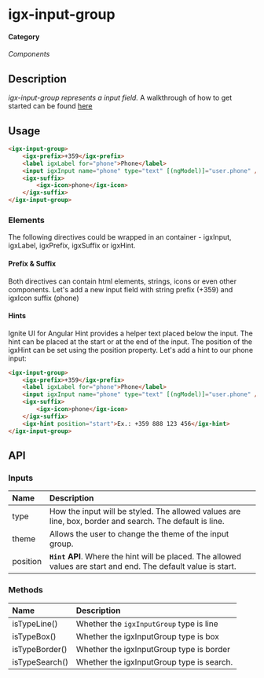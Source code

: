 # igx-input-group

#### Category
_Components_

## Description
_igx-input-group represents a input field._
A walkthrough of how to get started can be found [here](https://www.infragistics.com/products/ignite-ui-angular/angular/components/input-group)

## Usage
```html
<igx-input-group>
    <igx-prefix>+359</igx-prefix>
    <label igxLabel for="phone">Phone</label>
    <input igxInput name="phone" type="text" [(ngModel)]="user.phone" />
    <igx-suffix>
        <igx-icon>phone</igx-icon>
    </igx-suffix>
</igx-input-group>
```

### Elements
The following directives could be wrapped in an <igx-input-group> container - igxInput, igxLabel, igxPrefix, igxSuffix or igxHint.

#### Prefix & Suffix
Both directives can contain html elements, strings, icons or even other components. Let's add a new input field with string prefix (+359) and igxIcon suffix (<igx-icon>phone</igx-icon>)

#### Hints
Ignite UI for Angular Hint provides a helper text placed below the input. The hint can be placed at the start or at the end of the input. The position of the igxHint can be set using the position property. Let's add a hint to our phone input:

```html
<igx-input-group>
    <igx-prefix>+359</igx-prefix>
    <label igxLabel for="phone">Phone</label>
    <input igxInput name="phone" type="text" [(ngModel)]="user.phone" />
    <igx-suffix>
        <igx-icon>phone</igx-icon>
    </igx-suffix>
    <igx-hint position="start">Ex.: +359 888 123 456</igx-hint>
</igx-input-group>
```


## API

### Inputs

| Name | Description |
| :--- | :--- |
| type | How the input will be styled. The allowed values are line, box, border and search. The default is line.|
| theme | Allows the user to change the theme of the input group. |
| position | **`Hint` API**. Where the hint will be placed. The allowed values are start and end. The default value is start. |


### Methods

| Name | Description |
| :--- | :--- |
| isTypeLine()      | Whether the `igxInputGroup` type is line  |
| isTypeBox()       | Whether the igxInputGroup type is box     |
| isTypeBorder()    | Whether the igxInputGroup type is border  |
| isTypeSearch()	| Whether the igxInputGroup type is search. |
